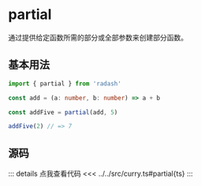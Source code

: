 # partial

通过提供给定函数所需的部分或全部参数来创建部分函数。

## 基本用法

```ts
import { partial } from 'radash'

const add = (a: number, b: number) => a + b

const addFive = partial(add, 5)

addFive(2) // => 7
```

## 源码

::: details 点我查看代码
<<< ../../src/curry.ts#partial{ts}
:::
